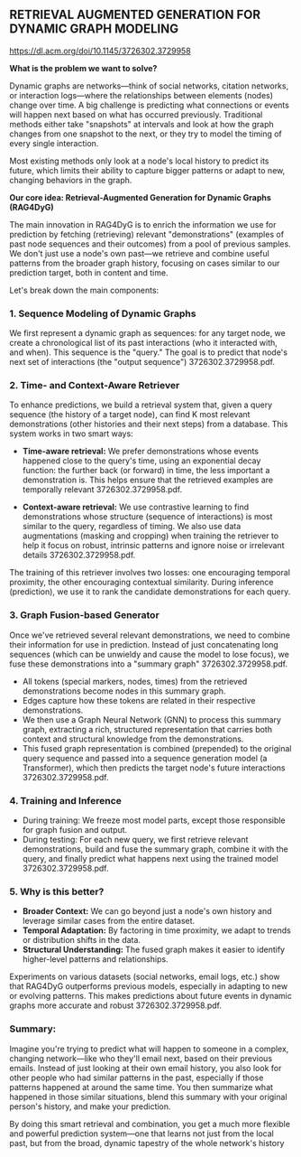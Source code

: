 ## RETRIEVAL AUGMENTED GENERATION FOR DYNAMIC GRAPH MODELING
https://dl.acm.org/doi/10.1145/3726302.3729958

**What is the problem we want to solve?**

Dynamic graphs are networks—think of social networks, citation networks, or interaction logs—where the relationships between elements (nodes) change over time. A big challenge is predicting what connections or events will happen next based on what has occurred previously. Traditional methods either take "snapshots" at intervals and look at how the graph changes from one snapshot to the next, or they try to model the timing of every single interaction.

Most existing methods only look at a node's local history to predict its future, which limits their ability to capture bigger patterns or adapt to new, changing behaviors in the graph.

**Our core idea: Retrieval-Augmented Generation for Dynamic Graphs (RAG4DyG)**

The main innovation in RAG4DyG is to enrich the information we use for prediction by fetching (retrieving) relevant "demonstrations" (examples of past node sequences and their outcomes) from a pool of previous samples. We don't just use a node's own past—we retrieve and combine useful patterns from the broader graph history, focusing on cases similar to our prediction target, both in content and time.

Let's break down the main components:

### 1. Sequence Modeling of Dynamic Graphs

We first represent a dynamic graph as sequences: for any target node, we create a chronological list of its past interactions (who it interacted with, and when). This sequence is the "query." The goal is to predict that node's next set of interactions (the "output sequence") 3726302.3729958.pdf.

### 2. Time- and Context-Aware Retriever

To enhance predictions, we build a retrieval system that, given a query sequence (the history of a target node), can find K most relevant demonstrations (other histories and their next steps) from a database. This system works in two smart ways:

- **Time-aware retrieval:** We prefer demonstrations whose events happened close to the query's time, using an exponential decay function: the further back (or forward) in time, the less important a demonstration is. This helps ensure that the retrieved examples are temporally relevant 3726302.3729958.pdf.
    
- **Context-aware retrieval:** We use contrastive learning to find demonstrations whose structure (sequence of interactions) is most similar to the query, regardless of timing. We also use data augmentations (masking and cropping) when training the retriever to help it focus on robust, intrinsic patterns and ignore noise or irrelevant details 3726302.3729958.pdf.
    

The training of this retriever involves two losses: one encouraging temporal proximity, the other encouraging contextual similarity. During inference (prediction), we use it to rank the candidate demonstrations for each query.

### 3. Graph Fusion-based Generator

Once we've retrieved several relevant demonstrations, we need to combine their information for use in prediction. Instead of just concatenating long sequences (which can be unwieldy and cause the model to lose focus), we fuse these demonstrations into a "summary graph" 3726302.3729958.pdf.

- All tokens (special markers, nodes, times) from the retrieved demonstrations become nodes in this summary graph.
- Edges capture how these tokens are related in their respective demonstrations.
- We then use a Graph Neural Network (GNN) to process this summary graph, extracting a rich, structured representation that carries both context and structural knowledge from the demonstrations.
- This fused graph representation is combined (prepended) to the original query sequence and passed into a sequence generation model (a Transformer), which then predicts the target node's future interactions 3726302.3729958.pdf.

### 4. Training and Inference

- During training: We freeze most model parts, except those responsible for graph fusion and output.
- During testing: For each new query, we first retrieve relevant demonstrations, build and fuse the summary graph, combine it with the query, and finally predict what happens next using the trained model 3726302.3729958.pdf.

### 5. Why is this better?

- **Broader Context:** We can go beyond just a node's own history and leverage similar cases from the entire dataset.
- **Temporal Adaptation:** By factoring in time proximity, we adapt to trends or distribution shifts in the data.
- **Structural Understanding:** The fused graph makes it easier to identify higher-level patterns and relationships.

Experiments on various datasets (social networks, email logs, etc.) show that RAG4DyG outperforms previous models, especially in adapting to new or evolving patterns. This makes predictions about future events in dynamic graphs more accurate and robust 3726302.3729958.pdf.

### **Summary:** 
Imagine you're trying to predict what will happen to someone in a complex, changing network—like who they'll email next, based on their previous emails. Instead of just looking at their own email history, you also look for other people who had similar patterns in the past, especially if those patterns happened at around the same time. You then summarize what happened in those similar situations, blend this summary with your original person's history, and make your prediction.

By doing this smart retrieval and combination, you get a much more flexible and powerful prediction system—one that learns not just from the local past, but from the broad, dynamic tapestry of the whole network's history